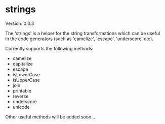 strings
=======

Version: 0.0.3

The 'strings' is a helper for the string transformations which can be useful in the code generators (such as 'camelize', 'escape', 'underscore' etc).

Currently supports the following methods:

- camelize
- capitalize
- escape
- isLowerCase
- isUpperCase
- join
- printable
- reverse
- underscore
- unicode

Other useful methods will be added soon...